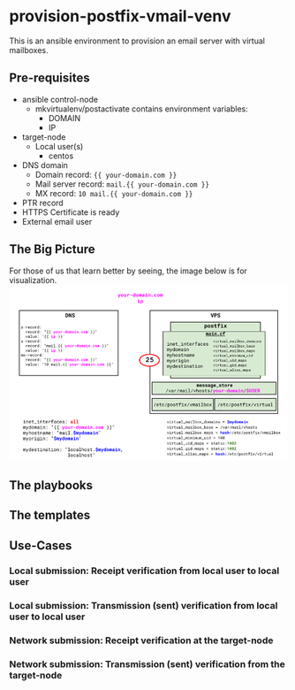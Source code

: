 # provision-postfix-vmail-venv

This is an ansible environment to provision an email server with virtual mailboxes.

## Pre-requisites

* ansible control-node
  - mkvirtualenv/postactivate contains environment variables:
    - DOMAIN
    - IP
* target-node
  - Local user(s)
    - centos
* DNS domain
  - Domain record: `{{ your-domain.com }}`
  - Mail server record: `mail.{{ your-domain.com }}`
  - MX record:  `10 mail.{{ your-domain.com }}`
* PTR record
* HTTPS Certificate is ready
* External email user

## The Big Picture
For those of us that learn better by seeing, the image below is for visualization. 
![alt text](https://github.com/alephgamma/provision-postfix-vmail-venv/blob/master/postfix-vmail.png?raw=true)

## The playbooks

## The templates

## Use-Cases

### Local submission: Receipt verification from local user to local user

### Local submission: Transmission (sent) verification from local user to local user

### Network submission: Receipt verification at the target-node

### Network submission: Transmission (sent) verification from the target-node
